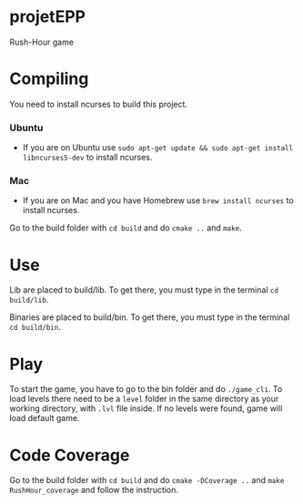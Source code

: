 # projetEPP
Rush-Hour game

# Compiling
You need to install ncurses to build this project.

### Ubuntu
* If you are on Ubuntu use `sudo apt-get update && sudo apt-get install libncurses5-dev` to install ncurses.

### Mac
* If you are on Mac and you have Homebrew use `brew install ncurses` to install ncurses.

Go to the build folder with `cd build` and do `cmake ..` and `make`. 

# Use
Lib are placed to build/lib.
To get there, you must type in the terminal `cd build/lib`.

Binaries are placed to build/bin.
To get there, you must type in the terminal `cd build/bin`.

# Play
To start the game, you have to go to the bin folder and do `./game_cli`.
To load levels there need to be a `level` folder in the same directory as your working directory, with `.lvl` file inside.
If no levels were found, game will load default game.

# Code Coverage
Go to the build folder with `cd build` and do `cmake -DCoverage ..` and `make RushHour_coverage` and follow the instruction.

